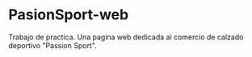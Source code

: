 # PasionSport-web
Trabajo de practica. Una pagina web dedicada al comercio de calzado deportivo "Passion Sport".
